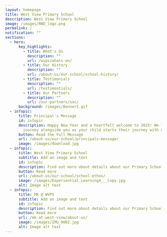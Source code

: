 ```yaml
---
layout: homepage
title: West View Primary School
description: West View Primary School
image: /images/RWD_logo.png
permalink: /
notification: ""
sections:
  - hero:
      key_highlights:
        - title: What's On
          description: ""
          url: /wvps/whats-on/
        - title: Our History
          description: ""
          url: /about-us/our-school/school-history/
        - title: Testimonials
          description: ""
          url: /testimontials/
        - title: Our Partners
          description: ""
          url: /our-partners/sac/
      background: /images/Banner2.gif
  - infopic:
      title: Principal's Message
      id: infopic
      description: Happy New Year and a heartfelt welcome to 2025! We look forward to
        journey alongside you as your child starts their journey with us.
      button: Read the Full Message
      url: /about-us/our-school/principals-message/
      image: /images/download.jpg
  - infopic:
      title: West View Primary School
      subtitle: Add an image and text
      id: infopic
      description: Find out more about details about our Primary School below!
      button: Read more
      url: /about-us/our-school/school-ethos/
      image: /images/Experiential_Learning4___Copy.jpg
      alt: Image alt text
  - infopic:
      title: MK @ WVPS
      subtitle: Add an image and text
      id: infopic
      description: Find out more about details about our Primary School below!
      button: Read more
      url: /mk-at-west-view/about-us/
      image: /images/IMG_9082.jpg
      alt: Image alt text
---
```

